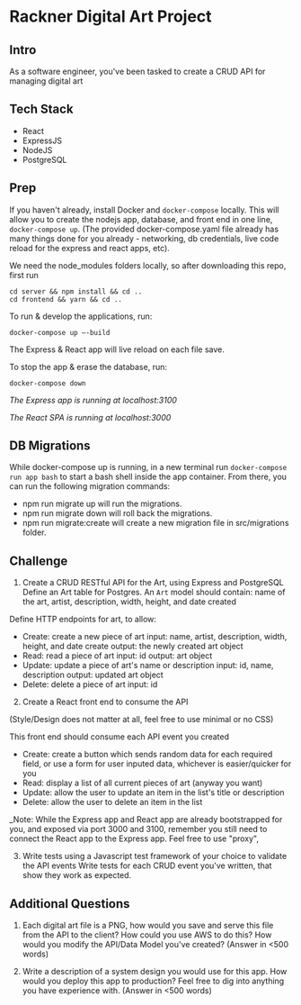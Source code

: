 # Rackner Digital Art Project

## Intro
As a software engineer, you've been tasked to create a CRUD API for managing digital art

## Tech Stack
- React
- ExpressJS
- NodeJS
- PostgreSQL

## Prep
If you haven't already, install Docker and `docker-compose` locally. This will allow you to 
create the nodejs app, database, and front end in one line, `docker-compose up`. (The provided 
docker-compose.yaml file already has many things done for you already - networking, db credentials, 
live code reload for the express and react apps, etc).

We need the node_modules folders locally, so after downloading this repo, first run
```
cd server && npm install && cd ..
cd frontend && yarn && cd ..
```

To run & develop the applications, run:
```
docker-compose up —-build
```
The Express & React app will live reload on each file save.

To stop the app & erase the database, run:
```
docker-compose down
```

_The Express app is running at localhost:3100_

_The React SPA is running at localhost:3000_

## DB Migrations
While docker-compose up is running, in a new terminal run `docker-compose run app bash` to start a bash shell inside the app container. From there, you can run the following migration commands:
- npm run migrate up will run the migrations.
- npm run migrate down will roll back the migrations.
- npm run migrate:create <migration-name> will create a new migration file in src/migrations folder.

## Challenge
1. Create a CRUD RESTful API for the Art, using Express and PostgreSQL
Define an Art table for Postgres. An `Art` model should contain: name of the art, artist, description, width, height, and date created

Define HTTP endpoints for art, to allow:
- Create: create a new piece of art
  input: name, artist, description, width, height, and date create
  output: the newly created art object
- Read: read a piece of art
  input: id
  output: art object
- Update: update a piece of art's name or description
  input: id, name, description
  output: updated art object
- Delete: delete a piece of art
  input: id

2. Create a React front end to consume the API

(Style/Design does not matter at all, feel free to use minimal or no CSS)

This front end should consume each API event you created
- Create: create a button which sends random data for each required field, or use a form for user inputed data, 
  whichever is easier/quicker for you
- Read: display a list of all current pieces of art (anyway you want)
- Update: allow the user to update an item in the list's title or description
- Delete: allow the user to delete an item in the list

_Note: While the Express app and React app are already bootstrapped for you, and exposed via port 3000 and 3100, remember you still need to connect the React app to the Express app. Feel free to use "proxy", 

3. Write tests using a Javascript test framework of your choice to validate the API events
Write tests for each CRUD event you've written, that show they work as expected.

## Additional Questions
1. Each digital art file is a PNG, how would you save and serve this file from the API
to the client? How could you use AWS to do this? How would you modify the API/Data Model
you've created? (Answer in <500 words)

2. Write a description of a system design you would use for this app. How would you deploy this app to
production? Feel free to dig into anything you have experience with. (Answer in <500 words)


